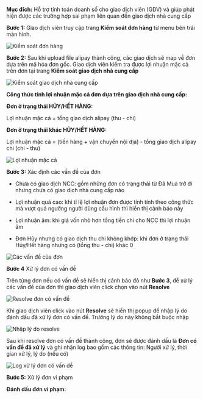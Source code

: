 **Mục đích:** Hỗ trợ tính toán doanh số cho giao dịch viên (GDV) và giúp phát hiện được các trường hợp sai phạm liên quan đến giao dịch nhà cung cấp

**Bước 1:** Giao dịch viên truy cập trang **Kiểm soát đơn hàng** từ menu bên trái màn hình.

![Kiểm soát đơn hàng](https://user-images.githubusercontent.com/76998374/105332814-976d9600-5c07-11eb-8968-d4975eb224fa.png)

**Bước 2:** Sau khi upload file alipay thành công, các giao dịch sẽ map về đơn dựa trên mã hóa đơn gốc. Giao dịch viên kiểm tra được lợi nhuận mặc cả trên đơn tại trang **Kiểm soát giao dịch nhà cung cấp**

![Kiểm soát giao dịch nhà cung cấp](https://user-images.githubusercontent.com/76998374/105333497-617ce180-5c08-11eb-94ba-57917abb870b.png)

**Công thức tính lợi nhuận mặc cả đơn dựa trên giao dịch nhà cung cấp:**

**Đơn ở trạng thái HỦY/HẾT HÀNG:**


Lợi nhuận mặc cả =  tổng giao dịch alipay (thu - chi)


**Đơn ở trạng thái **khác** HỦY/HẾT HÀNG:**


Lợi nhuận mặc cả =  (tiền hàng + vận chuyển nội địa) - tổng giao dịch alipay chi (chi - thu)

![Lợi nhuận mặc cả](https://user-images.githubusercontent.com/76998374/105334752-d1d83280-5c09-11eb-83a6-27b8e725c645.png)


**Bước 3:** Xác định các vấn đề của đơn

- Chưa có giao dịch NCC: gồm những đơn có trạng thái từ Đã Mua trở đi nhưng chưa có giao dịch nhà cung cấp nào

- Lợi nhuận quá cao: khi tỉ lệ lợi nhuận đơn được tính tính theo công thức mà vượt quá ngưỡng người dùng cấu hình thì hiển thị cảnh báo này

- Lợi nhuận âm: khi giá vốn nhỏ hơn tổng tiền chi cho NCC thì lợi nhuận âm

- Đơn Hủy nhưng có giao dịch thu chi không khớp: khi đơn ở trạng thái Hủy/Hết hàng nhưng có (tổng thu - chi) khác 0


![Các vấn đề của đơn](https://user-images.githubusercontent.com/76998374/105335820-187a5c80-5c0b-11eb-9956-17416eeec57c.png)

**Bước 4** Xử lý đơn có vấn đề

Trên từng đơn nếu có vấn đề sẽ hiển thị cảnh báo đỏ như **Bước 3**, để xử lý các vấn đề của đơn thì giao dịch viên click chọn vào nút **Resolve** 

![Resolve đơn có vấn đề](https://user-images.githubusercontent.com/76998374/105336468-dbfb3080-5c0b-11eb-9fc1-ff81b9b53aaf.png)

Khi giao dịch viên click vào nút **Resolve** sẽ hiển thị popup để nhập lý do đánh dấu đã xử lý đơn có vấn đề. Trường lý do này không bắt buộc nhập

![Nhập lý do resolve](https://user-images.githubusercontent.com/76998374/105336866-4dd37a00-5c0c-11eb-9e69-5fcbcb99ab82.png)

Sau khi resolve đơn có vấn đề thành công, đơn sẽ được đánh dấu là **Đơn có vấn đề đã xử lý** và ghi nhận log bao gồm các thông tin: Người xử lý, thời gian xử lý, lý do (nếu có)

![Log xử lý đơn có vấn đề](https://user-images.githubusercontent.com/76998374/105337468-0699b900-5c0d-11eb-9f20-b17c5f6b9401.png)

**Bước 5:** Xử lý đơn vi phạm

**Đánh dấu đơn vi phạm:** 













